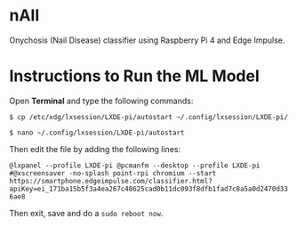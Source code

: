 # nAIl
Onychosis (Nail Disease) classifier using Raspberry Pi 4 and Edge Impulse.

# Instructions to Run the ML Model

Open **Terminal** and type the following commands: 

```$ cp /etc/xdg/lxsession/LXDE-pi/autostart ~/.config/lxsession/LXDE-pi/```

```$ nano ~/.config/lxsession/LXDE-pi/autostart```

Then edit the file by adding the following lines: 

``@lxpanel --profile LXDE-pi
@pcmanfm --desktop --profile LXDE-pi
#@xscreensaver -no-splash
point-rpi
chromium --start https://smartphone.edgeimpulse.com/classifier.html?apiKey=ei_171ba15b5f3a4ea267c48625cad0b11dc093f8dfb1fad7c8a5a0d2470d336ae8``

Then exit, save and do a ```sudo reboot now```.
